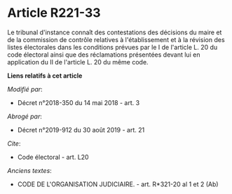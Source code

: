 # Article R221-33

Le tribunal d'instance connaît des contestations des décisions du maire et de la commission de contrôle relatives à
l'établissement et à la révision des listes électorales dans les conditions prévues par le  I de l'article L. 20 du code
électoral ainsi que des réclamations présentées devant lui en application du II de l'article L. 20 du même code.

**Liens relatifs à cet article**

_Modifié par_:

  - Décret n°2018-350 du 14 mai 2018 - art. 3

_Abrogé par_:

  - Décret n°2019-912 du 30 août 2019 - art. 21

_Cite_:

  - Code électoral - art. L20

_Anciens textes_:

  - CODE DE L'ORGANISATION JUDICIAIRE. - art. R*321-20 al 1 et 2  (Ab)
